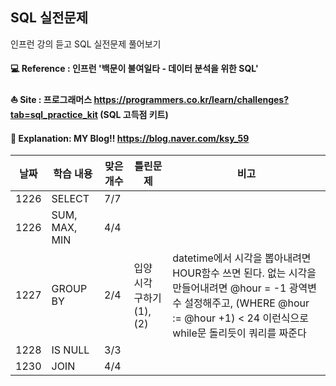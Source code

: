 ## SQL 실전문제 

인프런 강의 듣고 SQL 실전문제 풀어보기

#### 💻 Reference : 인프런 '백문이 불여일타 - 데이터 분석을 위한 SQL'

#### ⛵ Site : 프로그래머스 https://programmers.co.kr/learn/challenges?tab=sql_practice_kit (SQL 고득점 키트)       

#### 🧵 Explanation: MY Blog!! https://blog.naver.com/ksy_59

|날짜|학습 내용|맞은 개수|틀린문제|비고|
|--------|-------|---------|---------|----------------|
|1226|SELECT|7/7|||
|1226|SUM, MAX, MIN|4/4|||
|1227|GROUP BY|2/4|입양 시각 구하기(1), (2)|datetime에서 시각을 뽑아내려면 HOUR함수 쓰면 된다. 없는 시각을 만들어내려면 @hour = -1 광역변수 설정해주고, (WHERE @hour := @hour +1) < 24 이런식으로 while문 돌리듯이 쿼리를 짜준다|
|1228|IS NULL|3/3||
|1230|JOIN|4/4||
